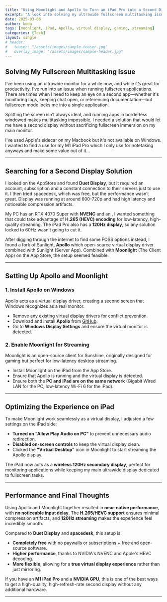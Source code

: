 ```yaml
---
title: "Using Moonlight and Apollo to Turn an iPad Pro into a Second Display like Sidecar"
excerpt: "A look into solving my ultrawide fullscreen multitasking issue with Apollo and Moonlight, avoiding costly and underperforming alternatives."
date: 2025-03-06
author: koda
tags: [moonlight, iPad, Apollo, virtual display, gaming, streaming]
categories: [Tech]
layout: single
# header:
#   teaser: "/assets/images/sample-teaser.jpg"
#   overlay_image: "/assets/images/sample-header.jpg"
---
```


## Solving My Fullscreen Multitasking Issue  

I’ve been using an ultrawide monitor for a while now, and while it’s great for productivity, I’ve run into an issue when running fullscreen applications. There are times when I need to keep an eye on a second app—whether it's monitoring logs, keeping chat open, or referencing documentation—but fullscreen mode locks me into a single application.  

Splitting the screen isn’t always ideal, and running apps in borderless windowed makes multitasking impossible. I needed a solution that would let me have a second display without sacrificing fullscreen immersion on my main monitor. 

I've used Apple's sidecar on my Macbook but it's not available on Windows. I wanted to find a use for my M1 iPad Pro which I only use for notetaking anyways and make some value out of it...

---

## Searching for a Second Display Solution  

I looked on the AppStore and found **Duet Display**, but it required an account, subscription and a constant connection to their servers just to use it. I then tried spacedesk, which was free, but the performance wasn’t great. Display was running at around 600-720p and had high latency and noticeable compression artifacts.  

My PC has an RTX 4070 Super with **NVENC** and an , I wanted something that could take advantage of **H.265 (HEVC) encoding** for low-latency, high-quality streaming. The iPad Pro also has a **120Hz display**, so any solution locked to 60Hz wasn’t going to cut it.  

After digging through the internet to find some FOSS options instead, I found a fork of Sunlight, **Apollo** which open-source virtual display driver combined with Sunlight (Server App). Combined with **Moonlight** (The Client App) on the App Store, the setup seemed feasible.

---

## Setting Up Apollo and Moonlight  

### 1. Install Apollo on Windows  

Apollo acts as a virtual display driver, creating a second screen that Windows recognizes as a real monitor.  

- Remove any existing virtual display drivers for conflict prevention.
- Download and install **Apollo** from [GitHub](https://github.com/ClassicOldSong/Apollo).  
- Go to **Windows Display Settings** and ensure the virtual monitor is detected.  


### 2. Enable Moonlight for Streaming  

Moonlight is an open-source client for Sunshine, originally designed for gaming but perfect for low-latency desktop streaming.  

- Install Moonlight on the iPad from the App Store.  
- Ensure that Apollo is running and the virtual display is detected.
- Ensure both the **PC and iPad are on the same network** (Gigabit Wired LAN for the PC, low-latency Wi-Fi 6 for the iPad).  

---

## Optimizing the Experience on iPad  

To make Moonlight work seamlessly as a virtual display, I adjusted a few settings on the iPad side:  

- **Turned on "Allow Play Audio on PC"** to prevent unnecessary audio redirection.  
- **Disabled on-screen controls** to keep the virtual display clean.  
- Clicked the **"Virtual Desktop"** icon in Moonlight to start streaming the Apollo display.  

The iPad now acts as a **wireless 120Hz secondary display**, perfect for monitoring applications while keeping my main ultrawide display dedicated to fullscreen tasks.  

---

## Performance and Final Thoughts  

Using Apollo and Moonlight together resulted in **near-native performance**, with **no noticeable input delay**. The **H.265/HEVC support** ensures minimal compression artifacts, and **120Hz streaming** makes the experience feel incredibly smooth.  

Compared to **Duet Display** and **spacedesk**, this setup is:  

- **Completely free** with no paywalls or subscriptions + free and open-source software.
- **Higher performance**, thanks to NVIDIA's NVENC and Apple's HEVC decoding.  
- **More flexible**, allowing for a **true virtual display experience** rather than just mirroring.  

If you have an **M1 iPad Pro** and a **NVIDIA GPU**, this is one of the best ways to get a high-quality, high-refresh-rate second display without any additional hardware.  

---
